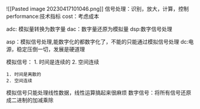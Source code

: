![[Pasted image 20230417101046.png]]
信号处理：识别，放大，计算，控制
performance:技术指标
cost：考虑成本

adc: 模拟量转换为数字量
dac：数字量还原为模拟量
dsp:数字信号处理

asp：模拟信号处理,能数字化的都数字化了，不能的只能通过模拟信号处理
dc:电源，稳定压倒一切，发展是硬道理

模拟信号：
	1. 时间是连续的
	2. 空间连续
 

    1. 时间是离散的
    2. 空间连续
    
模拟信号只能处理线性数据，线性运算搞起来很麻烦
数字信号：将所有信号还原成二进制的加减乘除

